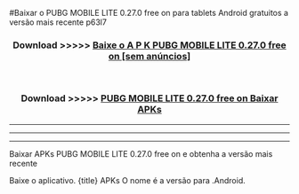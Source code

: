 #Baixar o PUBG MOBILE LITE 0.27.0 free on     para tablets Android gratuitos a versão mais recente p63l7


<div align="center">
<h3>Download >>>>> <a href="https://pt-web.web.app/?pt= PUBG MOBILE LITE 0.27.0 free on   ">Baixe o A P K PUBG MOBILE LITE 0.27.0 free on    [sem anúncios]</a></h3><br>

<h3>Download >>>>> <a href="https://pt-web.web.app/?pt= PUBG MOBILE LITE 0.27.0 free on   ">PUBG MOBILE LITE 0.27.0 free on    Baixar APKs</a></h3>
</div>

----------------------------------------------------------

----------------------------------------------------------

----------------------------------------------------------

Baixar APKs PUBG MOBILE LITE 0.27.0 free on    e obtenha a versão mais recente

Baixe o aplicativo. {title} APKs O nome é a versão para .Android.


